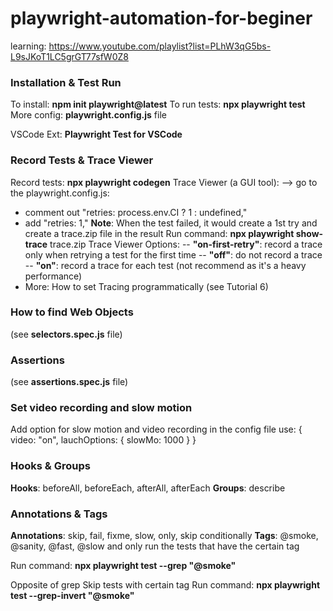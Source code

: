 # playwright-automation-for-beginer

learning: https://www.youtube.com/playlist?list=PLhW3qG5bs-L9sJKoT1LC5grGT77sfW0Z8

### Installation & Test Run

To install: **npm init playwright@latest**
To run tests: **npx playwright test**
More config: **playwright.config.js** file

VSCode Ext: **Playwright Test for VSCode**

### Record Tests & Trace Viewer

Record tests: **npx playwright codegen**
Trace Viewer (a GUI tool): --> go to the playwright.config.js:

- comment out "retries: process.env.CI ? 1 : undefined,"
- add "retries: 1,"
  **Note**: When the test failed, it would create a 1st try and create a trace.zip file in the result
  Run command: **npx playwright show-trace** trace.zip
  Trace Viewer Options:
  -- **"on-first-retry"**: record a trace only when retrying a test for the first time
  -- **"off"**: do not record a trace
  -- **"on"**: record a trace for each test (not recommend as it's a heavy performance)
- More: How to set Tracing programmatically (see Tutorial 6)

### How to find Web Objects

(see **selectors.spec.js** file)

### Assertions

(see **assertions.spec.js** file)

### Set video recording and slow motion

Add option for slow motion and video recording in the config file
use: {
video: "on",
lauchOptions: {
slowMo: 1000
}
}

### Hooks & Groups

**Hooks**: beforeAll, beforeEach, afterAll, afterEach
**Groups**: describe

### Annotations & Tags

**Annotations**: skip, fail, fixme, slow, only, skip conditionally
**Tags**: @smoke, @sanity, @fast, @slow
and only run the tests that have the certain tag

Run command: **npx playwright test --grep "@smoke"**

Opposite of grep Skip tests with certain tag
Run command: **npx playwright test --grep-invert "@smoke"**
